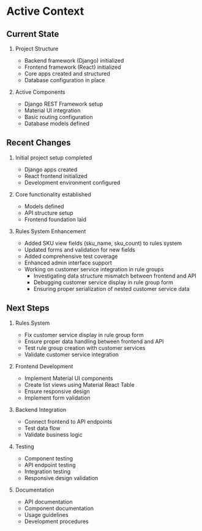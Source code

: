 # Active Context

## Current State
1. Project Structure
   - Backend framework (Django) initialized
   - Frontend framework (React) initialized
   - Core apps created and structured
   - Database configuration in place

2. Active Components
   - Django REST Framework setup
   - Material UI integration
   - Basic routing configuration
   - Database models defined

## Recent Changes
1. Initial project setup completed
   - Django apps created
   - React frontend initialized
   - Development environment configured

2. Core functionality established
   - Models defined
   - API structure setup
   - Frontend foundation laid

3. Rules System Enhancement
    - Added SKU view fields (sku_name, sku_count) to rules system
    - Updated forms and validation for new fields
    - Added comprehensive test coverage
    - Enhanced admin interface support
    - Working on customer service integration in rule groups
      - Investigating data structure mismatch between frontend and API
      - Debugging customer service display in rule group form
      - Ensuring proper serialization of nested customer service data

## Next Steps
1. Rules System
    - Fix customer service display in rule group form
    - Ensure proper data handling between frontend and API
    - Test rule group creation with customer services
    - Validate customer service integration

1. Frontend Development
   - Implement Material UI components
   - Create list views using Material React Table
   - Ensure responsive design
   - Implement form validation

2. Backend Integration
   - Connect frontend to API endpoints
   - Test data flow
   - Validate business logic

3. Testing
   - Component testing
   - API endpoint testing
   - Integration testing
   - Responsive design validation

4. Documentation
   - API documentation
   - Component documentation
   - Usage guidelines
   - Development procedures